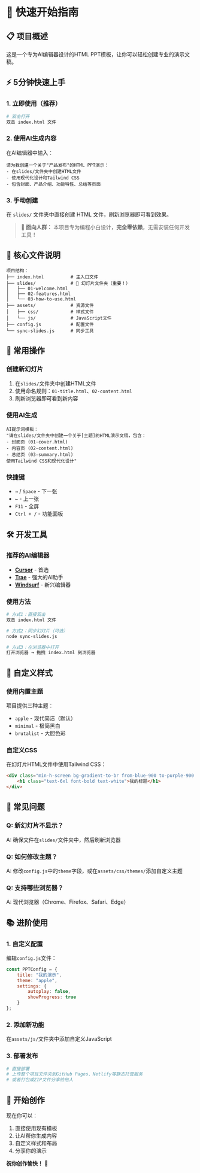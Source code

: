 # 🚀 快速开始指南

## 📋 项目概述

这是一个专为AI编辑器设计的HTML PPT模板，让你可以轻松创建专业的演示文稿。

## ⚡ 5分钟快速上手

### 1. 立即使用（推荐）
```bash
# 双击打开
双击 index.html 文件
```

### 2. 使用AI生成内容
在AI编辑器中输入：
```
请为我创建一个关于"产品发布"的HTML PPT演示：
- 在slides/文件夹中创建HTML文件
- 使用现代化设计和Tailwind CSS
- 包含封面、产品介绍、功能特性、总结等页面
```

### 3. 手动创建
在 `slides/` 文件夹中直接创建 HTML 文件，刷新浏览器即可看到效果。

> **🎯 面向人群：** 本项目专为编程小白设计，**完全零依赖**，无需安装任何开发工具！

## 🎯 核心文件说明

```
项目结构：
├── index.html          # 主入口文件
├── slides/             # 🎯 幻灯片文件夹（重要！）
│   ├── 01-welcome.html
│   ├── 02-features.html
│   └── 03-how-to-use.html
├── assets/             # 资源文件
│   ├── css/            # 样式文件
│   └── js/             # JavaScript文件
├── config.js           # 配置文件
└── sync-slides.js      # 同步工具
```

## 📝 常用操作

### 创建新幻灯片
1. 在`slides/`文件夹中创建HTML文件
2. 使用命名规则：`01-title.html`、`02-content.html`
3. 刷新浏览器即可看到新内容

### 使用AI生成
```
AI提示词模板：
"请在slides/文件夹中创建一个关于[主题]的HTML演示文稿，包含：
- 封面页 (01-cover.html)
- 内容页 (02-content.html)
- 总结页 (03-summary.html)
使用Tailwind CSS和现代化设计"
```

### 快捷键
- `→` / `Space` - 下一张
- `←` - 上一张
- `F11` - 全屏
- `Ctrl + /` - 功能面板

## 🛠️ 开发工具

### 推荐的AI编辑器
- **[Cursor](https://cursor.sh/)** - 首选
- **[Trae](https://trae.ai/)** - 强大的AI助手
- **[Windsurf](https://windsurf.ai/)** - 新兴编辑器

### 使用方法
```bash
# 方式1：直接双击
双击 index.html 文件

# 方式2：同步幻灯片（可选）
node sync-slides.js

# 方式3：在浏览器中打开
打开浏览器 → 拖拽 index.html 到浏览器
```

## 🎨 自定义样式

### 使用内置主题
项目提供三种主题：
- `apple` - 现代简洁（默认）
- `minimal` - 极简黑白
- `brutalist` - 大胆色彩

### 自定义CSS
在幻灯片HTML文件中使用Tailwind CSS：
```html
<div class="min-h-screen bg-gradient-to-br from-blue-900 to-purple-900 flex items-center justify-center">
    <h1 class="text-6xl font-bold text-white">我的标题</h1>
</div>
```

## 🔧 常见问题

### Q: 新幻灯片不显示？
A: 确保文件在`slides/`文件夹中，然后刷新浏览器

### Q: 如何修改主题？
A: 修改`config.js`中的`theme`字段，或在`assets/css/themes/`添加自定义主题

### Q: 支持哪些浏览器？
A: 现代浏览器（Chrome、Firefox、Safari、Edge）

## 📚 进阶使用

### 1. 自定义配置
编辑`config.js`文件：
```javascript
const PPTConfig = {
    title: "我的演示",
    theme: "apple",
    settings: {
        autoplay: false,
        showProgress: true
    }
};
```

### 2. 添加新功能
在`assets/js/`文件夹中添加自定义JavaScript

### 3. 部署发布
```bash
# 直接部署
# 上传整个项目文件夹到GitHub Pages、Netlify等静态托管服务
# 或者打包成ZIP文件分享给他人
```

## 🎉 开始创作

现在你可以：
1. 直接使用现有模板
2. 让AI帮你生成内容
3. 自定义样式和布局
4. 分享你的演示

**祝你创作愉快！** 🚀 